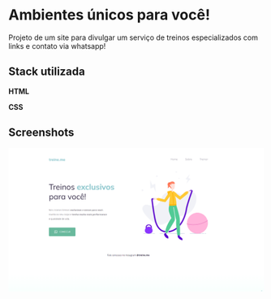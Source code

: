 
# Ambientes únicos para você!

Projeto de um site para divulgar um serviço de treinos especializados com links e contato via whatsapp!


## Stack utilizada

**HTML** 

**CSS** 


## Screenshots

![preview](./assets/Screenshot_5.png)

